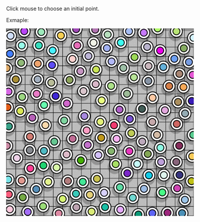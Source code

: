Click mouse to choose an initial point.

Exmaple:

<p align="center">
  <img src="./demo.jpg">
</p>
